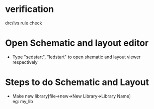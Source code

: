 # verification
drc/lvs rule check  
# Open Schematic and layout editor
- Type "sedstart", "ledstart" to open shematic and layout viewer respectively  
# Steps to do Schematic and Layout  
- Make new library[file->new->New Library->Library Name]    
eg: my_lib
